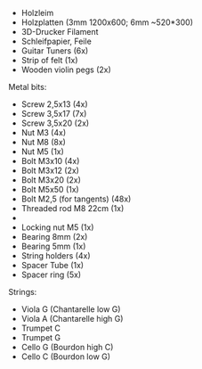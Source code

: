 - Holzleim
- Holzplatten (3mm 1200x600; 6mm ~520*300)
- 3D-Drucker Filament
- Schleifpapier, Feile
- Guitar Tuners (6x)
- Strip of felt (1x)
- Wooden violin pegs (2x)

Metal bits:
- Screw 2,5x13 (4x)
- Screw 3,5x17 (7x)
- Screw 3,5x20 (2x)
- Nut M3 (4x)
- Nut M8 (8x)
- Nut M5 (1x)
- Bolt M3x10 (4x)
- Bolt M3x12 (2x)
- Bolt M3x20 (2x)
- Bolt M5x50 (1x)
- Bolt M2,5 (for tangents) (48x)
- Threaded rod M8 22cm (1x)
- 
- Locking nut M5 (1x)
- Bearing 8mm (2x)
- Bearing 5mm (1x)
- String holders (4x)
- Spacer Tube (1x)
- Spacer ring (5x)

Strings:
- Viola G (Chantarelle low G)
- Viola A (Chantarelle high G)
- Trumpet C
- Trumpet G
- Cello G (Bourdon high C)
- Cello C (Bourdon low G)